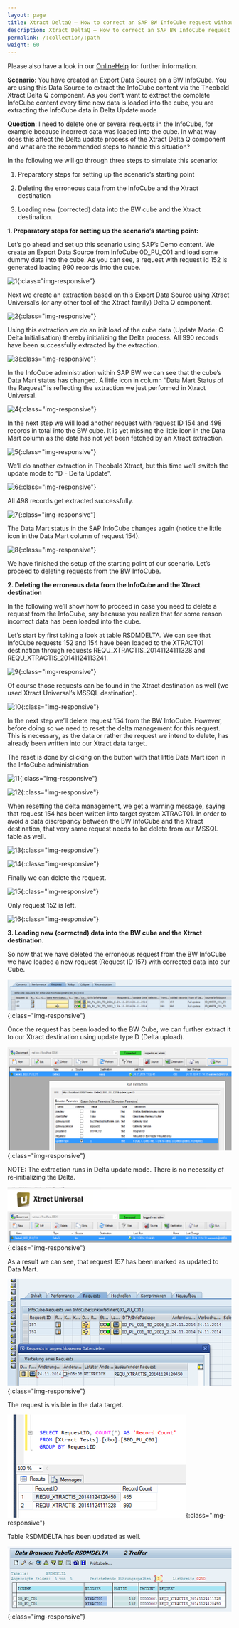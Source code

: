 ```yaml
---
layout: page
title: Xtract DeltaQ – How to correct an SAP BW InfoCube request without invalidating the Delta of an Export Data Source
description: Xtract DeltaQ – How to correct an SAP BW InfoCube request without invalidating the Delta of an Export Data Source
permalink: /:collection/:path
weight: 60
---
```


Please also have a look in our [OnlineHelp](https://help.theobald-software.com/en/) for further information.

**Scenario**: You have created an Export Data Source on a BW InfoCube. You are using this Data Source to extract the InfoCube content via the Theobald Xtract Delta Q component. As you don’t want to extract the complete InfoCube content every time new data is loaded into the cube, you are extracting the InfoCube data in Delta Update mode


**Question**: I need to delete one or several requests in the InfoCube, for example because incorrect data was loaded into the cube. In what way does this affect the Delta update process of the Xtract Delta Q component and what are the recommended steps to handle this situation?
 

In the following we will go through three steps to simulate this scenario:

1. Preparatory steps for setting up the scenario’s starting point

2. Deleting the erroneous data from the InfoCube and the Xtract destination

3. Loading new (corrected) data into the BW cube and the Xtract destination.

 
**1. Preparatory steps for setting up the scenario’s starting point:**

Let’s go ahead and set up this scenario using SAP’s Demo content. We create an Export Data Source from InfoCube 0D_PU_C01 and load some dummy data into the cube. As you can see, a request with request id 152 is generated loading 990 records into the cube.

![1](/img/contents/1.png){:class="img-responsive"}

Next we create an extraction based on this Export Data Source using Xtract Universal’s (or any other tool of the Xtract family) Delta Q component.

![2](/img/contents/2.png){:class="img-responsive"}

Using this extraction we do an init load of the cube data (Update Mode: C- Delta Initialisation) thereby initializing the Delta process. All 990 records have been successfully extracted by the extraction.

![3](/img/contents/3.png){:class="img-responsive"}

In the InfoCube administration within SAP BW we can see that the cube’s Data Mart status has changed. A little icon in column “Data Mart Status of the Request” is reflecting the extraction we just performed in Xtract Universal.

![4](/img/contents/4.png){:class="img-responsive"}

In the next step we will load another request with request ID 154 and 498 records in total into the BW cube. It is yet missing the little icon in the Data Mart column as the data has not yet been fetched by an Xtract extraction.

![5](/img/contents/5.png){:class="img-responsive"}

We’ll do another extraction in Theobald Xtract, but this time we’ll switch the update mode to “D - Delta Update”.

![6](/img/contents/6.png){:class="img-responsive"}

All 498 records get extracted successfully. 

![7](/img/contents/7.png){:class="img-responsive"}

The Data Mart status in the SAP InfoCube changes again (notice the little icon in the Data Mart column of request 154).

![8](/img/contents/8.png){:class="img-responsive"}

We have finished the setup of the starting point of our scenario. Let’s proceed to deleting requests from the BW InfoCube.


**2. Deleting the erroneous data from the InfoCube and the Xtract destination**

In the following we’ll show how to proceed in case you need to delete a request from the InfoCube, say because you realize that for some reason incorrect data has been loaded into the cube.

Let’s start by first taking a look at table RSDMDELTA. We can see that InfoCube requests 152 and 154 have been loaded to the XTRACT01 destination through requests REQU_XTRACTIS_20141124111328 and REQU_XTRACTIS_20141124113241.

![9](/img/contents/9.png){:class="img-responsive"}

Of course those requests can be found in the Xtract destination as well (we used Xtract Universal’s MSSQL destination). 

![10](/img/contents/10.png){:class="img-responsive"}

In the next step we’ll delete request 154 from the BW InfoCube. However, before doing so we need to reset the delta management for this request. This is necessary, as the data or rather the request we intend to delete, has already been written into our Xtract data target.

The reset is done by clicking on the button with that little Data Mart icon in the InfoCube administration

![11](/img/contents/11.png){:class="img-responsive"}

![12](/img/contents/12.png){:class="img-responsive"}

When resetting the delta management, we get a warning message, saying that request 154 has been written into target system XTRACT01. In order to avoid a data discrepancy between the BW InfoCube and the Xtract destination, that very same request needs to be delete from our MSSQL table as well. 

![13](/img/contents/13.png){:class="img-responsive"}

![14](/img/contents/14.png){:class="img-responsive"}

Finally we can delete the request.

![15](/img/contents/15.png){:class="img-responsive"}

Only request 152 is left.

![16](/img/contents/16.png){:class="img-responsive"}

**3. Loading new (corrected) data into the BW cube and the Xtract destination.**

So now that we have deleted the erroneous request from the BW InfoCube we have loaded a new request (Request ID 157) with corrected data into our Cube.

![17](/img/contents/17.png){:class="img-responsive"}

Once the request has been loaded to the BW Cube, we can further extract it to our Xtract destination using update type D (Delta upload).

![18](/img/contents/18.png){:class="img-responsive"}

NOTE: The extraction runs in Delta update mode. There is no necessity of re-initializing the Delta. 

![19](/img/contents/19.png){:class="img-responsive"}

As a result we can see, that request 157 has been marked as updated to Data Mart. 

![20](/img/contents/20.png){:class="img-responsive"}

The request is visible in the data target.

![21](/img/contents/21.png){:class="img-responsive"}

Table RSDMDELTA has been updated as well.

![22](/img/contents/22.png){:class="img-responsive"}
